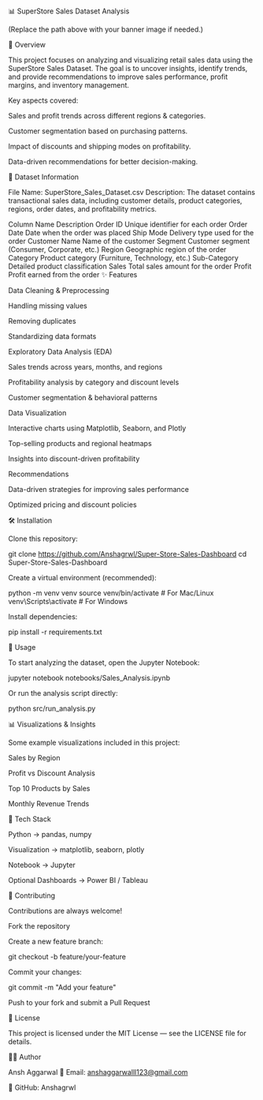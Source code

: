 📊 SuperStore Sales Dataset Analysis


(Replace the path above with your banner image if needed.)

📝 Overview

This project focuses on analyzing and visualizing retail sales data using the SuperStore Sales Dataset.
The goal is to uncover insights, identify trends, and provide recommendations to improve sales performance, profit margins, and inventory management.

Key aspects covered:

Sales and profit trends across different regions & categories.

Customer segmentation based on purchasing patterns.

Impact of discounts and shipping modes on profitability.

Data-driven recommendations for better decision-making.

📂 Dataset Information

File Name: SuperStore_Sales_Dataset.csv
Description:
The dataset contains transactional sales data, including customer details, product categories, regions, order dates, and profitability metrics.

Column Name	Description
Order ID	Unique identifier for each order
Order Date	Date when the order was placed
Ship Mode	Delivery type used for the order
Customer Name	Name of the customer
Segment	Customer segment (Consumer, Corporate, etc.)
Region	Geographic region of the order
Category	Product category (Furniture, Technology, etc.)
Sub-Category	Detailed product classification
Sales	Total sales amount for the order
Profit	Profit earned from the order
✨ Features

Data Cleaning & Preprocessing

Handling missing values

Removing duplicates

Standardizing data formats

Exploratory Data Analysis (EDA)

Sales trends across years, months, and regions

Profitability analysis by category and discount levels

Customer segmentation & behavioral patterns

Data Visualization

Interactive charts using Matplotlib, Seaborn, and Plotly

Top-selling products and regional heatmaps

Insights into discount-driven profitability

Recommendations

Data-driven strategies for improving sales performance

Optimized pricing and discount policies

🛠️ Installation

Clone this repository:

git clone https://github.com/Anshagrwl/Super-Store-Sales-Dashboard
cd Super-Store-Sales-Dashboard


Create a virtual environment (recommended):

python -m venv venv
source venv/bin/activate   # For Mac/Linux
venv\Scripts\activate      # For Windows


Install dependencies:

pip install -r requirements.txt

🚀 Usage

To start analyzing the dataset, open the Jupyter Notebook:

jupyter notebook notebooks/Sales_Analysis.ipynb


Or run the analysis script directly:

python src/run_analysis.py

📊 Visualizations & Insights

Some example visualizations included in this project:

Sales by Region

Profit vs Discount Analysis

Top 10 Products by Sales

Monthly Revenue Trends


🧰 Tech Stack

Python → pandas, numpy

Visualization → matplotlib, seaborn, plotly

Notebook → Jupyter

Optional Dashboards → Power BI / Tableau

🤝 Contributing

Contributions are always welcome!

Fork the repository

Create a new feature branch:

git checkout -b feature/your-feature


Commit your changes:

git commit -m "Add your feature"


Push to your fork and submit a Pull Request

📜 License

This project is licensed under the MIT License — see the LICENSE
 file for details.

👨‍💻 Author

Ansh Aggarwal
📧 Email: anshaggarwalll123@gmail.com

🔗 GitHub: Anshagrwl
